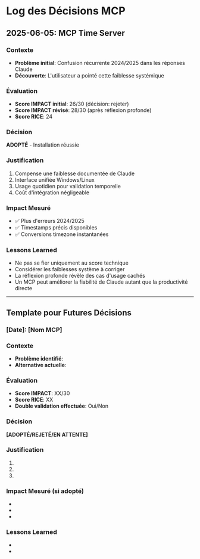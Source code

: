 # Log des Décisions MCP

## 2025-06-05: MCP Time Server

### Contexte
- **Problème initial**: Confusion récurrente 2024/2025 dans les réponses Claude
- **Découverte**: L'utilisateur a pointé cette faiblesse systémique

### Évaluation
- **Score IMPACT initial**: 26/30 (décision: rejeter)
- **Score IMPACT révisé**: 28/30 (après réflexion profonde)
- **Score RICE**: 24

### Décision
**ADOPTÉ** - Installation réussie

### Justification
1. Compense une faiblesse documentée de Claude
2. Interface unifiée Windows/Linux
3. Usage quotidien pour validation temporelle
4. Coût d'intégration négligeable

### Impact Mesuré
- ✅ Plus d'erreurs 2024/2025
- ✅ Timestamps précis disponibles
- ✅ Conversions timezone instantanées

### Lessons Learned
- Ne pas se fier uniquement au score technique
- Considérer les faiblesses système à corriger
- La réflexion profonde révèle des cas d'usage cachés
- Un MCP peut améliorer la fiabilité de Claude autant que la productivité directe

---

## Template pour Futures Décisions

### [Date]: [Nom MCP]

### Contexte
- **Problème identifié**:
- **Alternative actuelle**:

### Évaluation
- **Score IMPACT**: XX/30
- **Score RICE**: XX
- **Double validation effectuée**: Oui/Non

### Décision
**[ADOPTÉ/REJETÉ/EN ATTENTE]**

### Justification
1. 
2. 
3. 

### Impact Mesuré (si adopté)
- 
- 
- 

### Lessons Learned
- 
- 